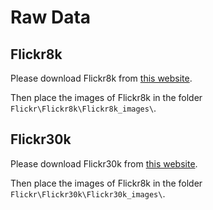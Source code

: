 # Raw Data

## Flickr8k

Please download Flickr8k from [this website](http://shannon.cs.illinois.edu/DenotationGraph/).

Then place the images of Flickr8k in the folder `Flickr\Flickr8k\Flickr8k_images\`.

## Flickr30k

Please download Flickr30k from [this website](http://shannon.cs.illinois.edu/DenotationGraph/).

Then place the images of Flickr8k in the folder `Flickr\Flickr30k\Flickr30k_images\`.
